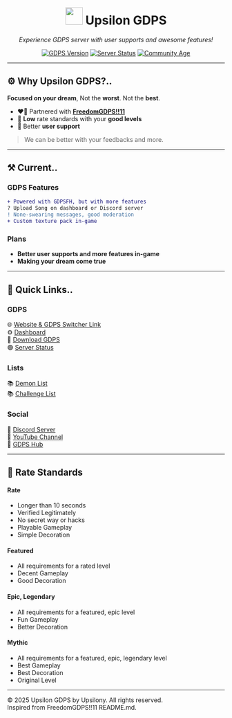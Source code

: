 <h1 align="center">
  <img src="https://i.link1.pw/uploads/68aabba4053b7_cropped_circle_image%20(1).png" width="40"/>
  Upsilon GDPS
</h1>

<p align="center">
  <em>Experience GDPS server with user supports and awesome features!</em>
</p>

<div align="center">
  
  [![GDPS Version](https://img.shields.io/badge/version-1.1-pink)](https://fless.rf.gd/download.php)
  [![Server Status](https://img.shields.io/badge/status-🟢_Alive-green)](https://stats.uptimerobot.com/wpCeS1LMcH)
  [![Community Age](https://img.shields.io/badge/active_since-2024_September-blue)]()

</div>

---

## ⚙️ Why Upsilon GDPS?..

**Focused on your dream**, Not the **worst**. Not the **best**.

- ❤️‍🔥 Partnered with **[FreedomGDPS!!11](https://github.com/flessan/FrGDPS/)**
- 🌟 **Low** rate standards with your **good levels**
- 👤 Better **user support**

> We can be better with your feedbacks and more.

---

## ⚒️ Current..

### GDPS Features
```diff
+ Powered with GDPSFH, but with more features
? Upload Song on dashboard or Discord server
! None-swearing messages, good moderation
+ Custom texture pack in-game
```

### Plans
- **Better user supports and more features in-game**
- **Making your dream come true**

---

## 🔗 Quick Links..

### GDPS 
🌐 [Website & GDPS Switcher Link](https://nahhhh.ps.fhgdps.com/)  
⚙️ [Dashboard](https://nahhhh.ps.fhgdps.com/dashboard/)  
📩 [Download GDPS](https://upsilongdps.netlify.app/download/)  
🟢 [Server Status](https://stats.uptimerobot.com/wpCeS1LMcH)  

### Lists
📚 [Demon List](https://upsilongdpsdl.pages.dev/)  
📚 [Challenge List](https://upsilongdpscl.pages.dev/)  

### Social 
🔗 [Discord Server](https://discord.gg/cY8jBwKZkM/)  
🔗 [YouTube Channel](https://youtube.com/@UpsilonGDPS/)  
🔗 [GDPS Hub](https://gdpshub.com/gdps/2722)  

---

## 🌟 Rate Standards

#### Rate
- Longer than 10 seconds
- Verified Legitimately
- No secret way or hacks
- Playable Gameplay
- Simple Decoration
#### Featured
- All requirements for a rated level
- Decent Gameplay
- Good Decoration
#### Epic, Legendary  
- All requirements for a featured, epic level
- Fun Gameplay
- Better Decoration
#### Mythic  
- All requirements for a featured, epic, legendary level
- Best Gameplay
- Best Decoration
- Original Level

---

© 2025 Upsilon GDPS by Upsilony. All rights reserved.  
Inspired from FreedomGDPS!!11 README.md.
